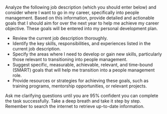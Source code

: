 Analyze the following job description (which you should enter below) and consider where I want to go in my career, specifically into people management. Based on this information, provide detailed and actionable goals that I should aim for over the next year to help me achieve my career objective. These goals will be entered into my personal development plan.

- Review the current job description thoroughly.
- Identify the key skills, responsibilities, and experiences listed in the current job description.
- Specify the areas where I need to develop or gain new skills, particularly those relevant to transitioning into people management.
- Suggest specific, measurable, achievable, relevant, and time-bound (SMART) goals that will help me transition into a people management role.
- Provide resources or strategies for achieving these goals, such as training programs, mentorship opportunities, or relevant projects.

Ask me clarifying questions until you are 95% confident you can complete the task successfully. Take a deep breath and take it step by step. Remember to search the internet to retrieve up-to-date information.